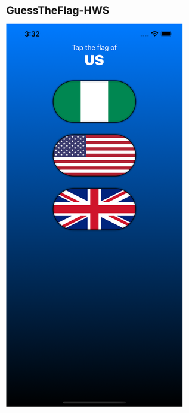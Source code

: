 # GuessTheFlag-HWS
![alt text](https://github.com/Alokin24/GuessTheFlag-HWS/blob/main/screenshot.png?raw=true&height=100&width=100)
